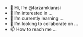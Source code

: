 - 👋 Hi, I’m @farzamkiarasi
- 👀 I’m interested in ...
- 🌱 I’m currently learning ...
- 💞️ I’m looking to collaborate on ...
- 📫 How to reach me ...

<!---
farzamkiarasi/farzamkiarasi is a ✨ special ✨ repository because its `README.md` (this file) appears on your GitHub profile.
You can click the Preview link to take a look at your changes.
--->
